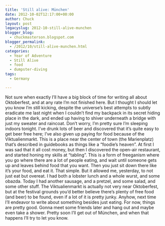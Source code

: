 ```yaml
---
title: 'Still alive: München'
date: 2012-10-02T12:17:00+00:00
author: Chuck
layout: post
legacyslug: 2012-10-still-alive-munchen
blogger_blog:
  - chuckmasterson.blogspot.com
blogger_permalink:
  - /2012/10/still-alive-munchen.html
categories:
  - Year of Adventure
  - Still Alive
  - food
  - dumpster-diving
tags: 
  - Germany

---
```


Not sure when exactly I’ll have a big block of time for writing all about
Oktoberfest, and at any rate I’m not finished here. But I thought I
should let you know I’m still kicking, despite the universe’s best
attempts to subtly eradicate me last night when I couldn’t find my
backpack in its secret hiding place in the dark, and ended up having to shiver
underneath a bridge with just my sweater and raincoat. Don’t worry,
I’m pretty sure I’m sleeping indoors tonight. I’ve drunk lots
of beer and discovered that it’s quite easy to get beer free here;
I’ve also given up paying for food because of the Viktualienmarkt. This
is a place near the center of town (the Marienplatz) that’s described in
guidebooks as things like a “foodie’s heaven”. At first I was
sad that it all cost money, but then I discovered the open-air restaurant, and
started honing my skills at “tabling”. This is a form of freeganism
where you go where there are a lot of people eating, and wait until someone
gets up and leaves behind food that you want. Then you just sit down there like
it’s your food, and eat it. That simple. But it allowed me, yesterday, to
not just eat but overeat.  I had both a lobster lunch and a whole wurst, and
some obazda. Today I had another sausage, and a pretzel, and some salad, and
some other stuff. The Viktualienmarkt is actually not very near Oktoberfest,
but at the festival grounds you’d better believe there’s plenty of
free food (and beer) to be found, even if a lot of it is pretty junky. Anyhow,
next time I’ll endeavor to write about something besides just eating. For
now, things are pretty good. Gonna meet some friends later and hang out and
maybe even take a shower. Pretty soon I’ll get out of München, and when
that happens I’ll try to let you know.  
